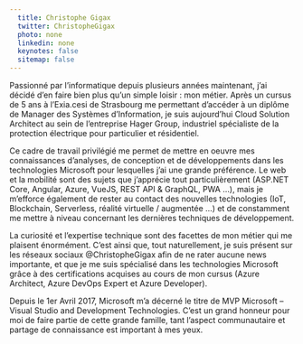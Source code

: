 ```yaml
---
  title: Christophe Gigax
  twitter: ChristopheGigax
  photo: none
  linkedin: none
  keynotes: false
  sitemap: false
---
```

Passionné par l’informatique depuis plusieurs années maintenant, j’ai décidé d’en faire bien plus qu’un simple loisir : mon métier. Après un cursus de 5 ans à l’Exia.cesi de Strasbourg me permettant d’accéder à un diplôme de Manager des Systèmes d’Information, je suis aujourd’hui Cloud Solution Architect au sein de l’entreprise Hager Group, industriel spécialiste de la protection électrique pour particulier et résidentiel.

Ce cadre de travail privilégié me permet de mettre en oeuvre mes connaissances d’analyses, de conception et de développements dans les technologies Microsoft pour lesquelles j’ai une grande préférence. Le web et la mobilité sont des sujets que j’apprécie tout particulièrement (ASP.NET Core, Angular, Azure, VueJS, REST API & GraphQL, PWA …), mais je m’efforce également de rester au contact des nouvelles technologies (IoT, Blockchain, Serverless, réalité virtuelle / augmentée …) et de constamment me mettre à niveau concernant les dernières techniques de développement.

La curiosité et l’expertise technique sont des facettes de mon métier qui me plaisent énormément. C’est ainsi que, tout naturellement, je suis présent sur les réseaux sociaux @ChristopheGigax afin de ne rater aucune news importante, et que je me suis spécialisé dans les technologies Microsoft grâce à des certifications acquises au cours de mon cursus (Azure Architect, Azure DevOps Expert et Azure Developer).

Depuis le 1er Avril 2017, Microsoft m’a décerné le titre de MVP Microsoft – Visual Studio and Development Technologies. C’est un grand honneur pour moi de faire partie de cette grande famille, tant l’aspect communautaire et partage de connaissance est important à mes yeux.
